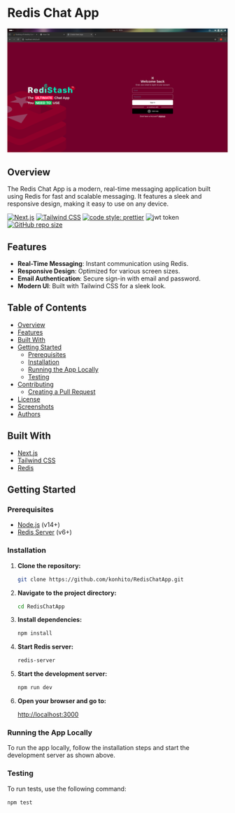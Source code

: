 # Redis Chat App

![Redis Chat App Logo](https://raw.githubusercontent.com/konhito/RedisChatApp/main/screenshots/sign-in.png)

## Overview

The Redis Chat App is a modern, real-time messaging application built using Redis for fast and scalable messaging. It features a sleek and responsive design, making it easy to use on any device.

[![Next.js](https://img.shields.io/badge/next.js-000000?style=for-the-badge&logo=nextdotjs&logoColor=white)](https://nextjs.org)
[![Tailwind CSS](https://img.shields.io/badge/tailwind_css-38bdf8?style=for-the-badge&logo=tailwindcss&logoColor=white)](https://tailwindcss.com)
[![code style: prettier](https://img.shields.io/badge/code_style-prettier-ff69b4.svg?style=flat-square)](https://github.com/prettier/prettier)
![jwt token](http://jwt.io/img/badge-compatible.svg)
[![GitHub repo size](https://img.shields.io/github/repo-size/konhito/RedisChatApp)](https://github.com/konhito/RedisChatApp)

## Features

- **Real-Time Messaging**: Instant communication using Redis.
- **Responsive Design**: Optimized for various screen sizes.
- **Email Authentication**: Secure sign-in with email and password.
- **Modern UI**: Built with Tailwind CSS for a sleek look.

## Table of Contents

- [Overview](#overview)
- [Features](#features)
- [Built With](#built-with)
- [Getting Started](#getting-started)
  - [Prerequisites](#prerequisites)
  - [Installation](#installation)
  - [Running the App Locally](#running-the-app-locally)
  - [Testing](#testing)
- [Contributing](#contributing)
  - [Creating a Pull Request](#creating-a-pull-request)
- [License](#license)
- [Screenshots](#screenshots)
- [Authors](#authors)

## Built With

- [Next.js](https://nextjs.org)
- [Tailwind CSS](https://tailwindcss.com)
- [Redis](https://redis.io)

## Getting Started

### Prerequisites

- [Node.js](https://nodejs.org/en/download/) (v14+)
- [Redis Server](https://redis.io/download) (v6+)

### Installation

1. **Clone the repository:**

   ```bash
   git clone https://github.com/konhito/RedisChatApp.git
   ```

2. **Navigate to the project directory:**

   ```bash
   cd RedisChatApp
   ```

3. **Install dependencies:**

   ```bash
   npm install
   ```

4. **Start Redis server:**

   ```bash
   redis-server
   ```

5. **Start the development server:**

   ```bash
   npm run dev
   ```

6. **Open your browser and go to:**

   [http://localhost:3000](http://localhost:3000)

### Running the App Locally

To run the app locally, follow the installation steps and start the development server as shown above.

### Testing

To run tests, use the following command:

```bash
npm test
```
